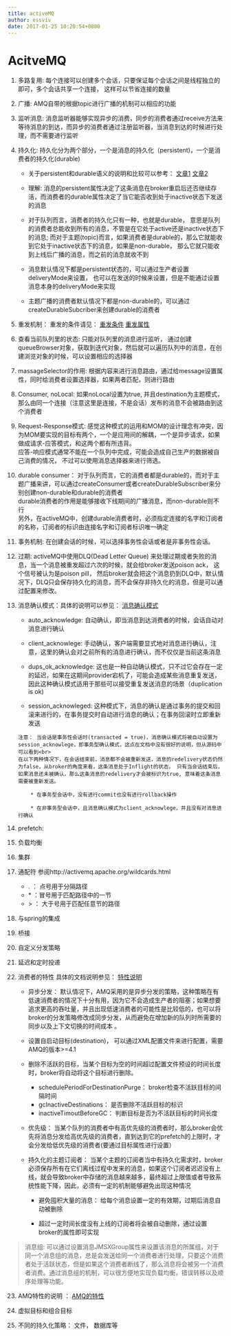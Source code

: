 ```yaml
---
title: activeMQ
author: essviv
date: 2017-01-25 10:20:54+0800
---
```


# AcitveMQ

1. 多路复用: 每个连接可以创建多个会话，只要保证每个会话之间是线程独立的即可，多个会话共享一个连接， 这样可以节省连接的数量

2. 广播: AMQ自带的根据topic进行广播的机制可以相应的功能

3. 监听消息: 消息监听器能够实现异步的消费，同步的消费者通过receive方法来等待消息的到达，而异步的消费者通过注册监听器，当消息到达的时候进行处理，而不需要进行监听

4. 持久化: 持久化分为两个部分，一个是消息的持久化（persistent)，一个是消费者的持久化(durable)

	* 关于persistent和durable语义的说明和比较可以参考： [文章1](https://chamibuddhika.wordpress.com/2011/05/21/jms-concepts-persistent-and-durable/) [文章2](http://openmessaging.blogspot.com/2009/04/durable-messages-and-persistent.html)

	* 理解: 消息的persistent属性决定了这条消息在broker重启后还否继续存活，而消费者的durable属性决定了当它能否收到处于inactive状态下发送的消息

	* 对于队列而言，消费者的持久化只有一种，也就是durable， 意思是队列的消费者总能收到所有的消息，不管是在它处于active还是inactive状态下的消息; 而对于主题(topic)而言，如果消费者是durable的，那么它就能收到它处于inactive状态下的消息，如果是non-durable， 那么它就只能收到上线后广播的消息，而之前的消息就收不到

	* 消息默认情况下都是persistent状态的，可以通过生产者设置deliveryMode来设置， 也可以在发送的时候来设置，但是不能通过设置消息本身的deliveryMode来实现

	* 主题广播的消费者默认情况下都是non-durable的，可以通过createDurableSubcriber来创建durable的消费者

5. 重发机制： 重发的条件请见： [重发条件](http://activemq.apache.org/message-redelivery-and-dlq-handling.html)  [重发属性](http://activemq.apache.org/redelivery-policy.html) 

6. 查看当前队列里的状态: 只能对队列里的消息进行监听， 通过创建queueBrowser对象，获取到迭代对象，然后就可以遍历队列中的消息，在创建浏览对象的时候，可以设置相应的选择器

7. massageSelector的作用: 根据内容来进行消息路由，通过给message设置属性，同时给消费者设置选择器，如果两者匹配，则进行路由

8. Consumer, noLocal: 如果noLocal设置为true, 并且destination为主题模式，那么由同一个连接（注意这里是连接，不是会话）发布的消息不会被路由到这个消费者

9. Request-Response模式: 感觉这种模式的运用和MOM的设计理念有冲突，因为MOM要实现的目标有两个，一个是应用间的解耦，一个是异步请求，如果做成请求-应答模式，和这两个都有所违背。<br>
应答-响应模式通常不能在一个队列中完成，可能会造成自己生产的数据被自己消费的情况， 不过可以使用消息选择器来进行筛选。

10. durable consumer： 对于队列而言，它的消费者都是durable的，而对于主题广播来讲，可以通过createConsumer或者createDurableSubscriber来分别创建non-durable和durable的消费者<br>
durable消费者的作用是能够接收下线期间的广播消息，而non-durable则不行<br>
另外，在activeMQ中，创建durable消费者时，必须指定连接的名字和订阅者的名称，订阅者的标识由连接名字和订阅者标识唯一确定

11. 事务机制: 在创建会话的时候，可以选择事务性会话或者是非事务性会话。

12. 过期: activeMQ中使用DLQ(Dead Letter Queue) 来处理过期或者失败的消息，当一个消息被重发超过六次的时候，就会给broker发送poison ack， 这个信号被认为是poison pill， 然后broker就会把这个消息扔到DLQ中，默认情况下，DLQ只会保存持久化的消息，而不会保存非持久化的消息，但是可以通过配置来修改。

13. 消息确认模式：具体的说明可以参见： [消息确认模式](https://access.redhat.com/documentation/en-US/Fuse_ESB_Enterprise/7.1/html/ActiveMQ_Tuning_Guide/files/GenTuning-Consumer-Ack.html) 

	* auto_acknowledge: 自动确认，即当消息到达消费者的时候，会话自动对消息进行确认

	* client_acknowlege: 手动确认，客户端需要显式地对消息进行确认，注意，这里的确认会对之前所有的消息进行确认，而不仅仅是当前这条消息

	* dups_ok_acknowledge: 这也是一种自动确认模式，只不过它会存在一定的延迟，如果在这期间provider宕机了，可能会造成某些消息重复发送，因此这种确认模式适用于那些可以接受重复发送消息的场景（duplication is ok)

	* session_acknowleged: 这种模式下，消息的确认是通过事务的提交和回滚来进行的，在事务提交时自动进行消息的确认；在事务回滚时立即重新发送
	
	````
	注意： 当会话是事务性会话时(transacted = true)，消息确认模式将被自动设置为session_acknowlege，即事务型确认模式，这点在文档中没有很好的说明，但从源码中可以看到<br>
	在以下两种情况下，在会话结束前，消息都不会被重新发送，消息的redelivery状态仍然为false，从broker的角度来看，这条消息处于Inflight的状态， 只有当会话结束后，如果消息还未被确认，那么这条消息的redelivery才会被标识为true, 意味着这条消息需要被重新发送。
	
		* 在事务型会话中，没有进行commit也没有进行rollback操作
	
		* 在非事务型会话中，且消息确认模式为client_acknowlege，并且没有对消息进行确认
	````

14. prefetch: 

15. 负载均衡

16. 集群

17. 通配符
参阅http://activemq.apache.org/wildcards.html
	* \. ： 点号用于分隔路径
	* \* ：冒号用于匹配路径中的一节
	* \> ： 大于号用于匹配任意节的路径 

18. 与spring的集成

19. 桥接

20. 自定义分发策略

21. 延迟和定时投递

22. 消费者的特性
具体的文档说明参见： [特性说明](http://activemq.apache.org/consumer-features.html)
	* 异步分发： 默认情况下，AMQ采用的是异步分发的策略，这种策略在有低速消费者的情况下十分有用，因为它不会造成生产者的阻塞；如果想要追求更高的吞吐量，并且出现低速消费者的可能性是比较低的，也可以将broker的分发策略修改成同步分发，从而避免在增加新的队列时所需要的同步以及上下文切换的时间成本 。

	* 设置自启动目标(destination)， 可以通过XML配置文件来进行配置，需要AMQ的版本>=4.1

	* 删除不活跃的目标，当某个目标为空的时间超过配置文件预设的时间长度时，broker将自动将这个目标进行删除。
		* schedulePeriodForDestinationPurge： broker检查不活跃目标的间隔时间
		* gcInactiveDestinations： 是否删除不活跃目标的标识
		* inactiveTimoutBeforeGC： 判断目标是否为不活跃目标的时间长度

	* 优先级： 当某个队列的消费者中有高优先级的消费者时，那么broker会优先将消息分发给高优先级的消费者，直到达到它的prefetch的上限时，才会分发给低优先级的消费者(要通过目标属性进行设置）
	
	* 持久化的主题订阅者： 当某个主题的订阅者当中有持久化需求时，broker必须保存所有在它们离线过程中发来的消息，如果这个订阅者迟迟没有上线，就会导致broker中存储的消息越来越多，最终超过上限值或者导致系统性能下降，因此，必须有一定的机制能够避免出现这种情况

    	* 避免囤积大量的消息： 给每个消息设置一定的有效期，过期后消息自动被删除

    	* 超过一定时间长度没有上线的订阅者将会被自动删除，通过设置broker的属性即可实现

   > 消息组: 可以通过设置消息JMSXGroup属性来设置该消息的所属组，对于同一个消息组的消息，总是会发送给同一个消费者进行处理，只要这个消费者处于活跃状态，但是如果这个消费者断线了，那么消息将会被另一个消费者消费。通过消息组的机制，可以很方便地实现负载均衡，错误转移以及顺序处理等功能。

23. AMQ特性的说明 ： [AMQ的特性](http://activemq.apache.org/features.html)

24. 虚拟目标和组合目标

25. 不同的持久化策略： 文件， 数据库等